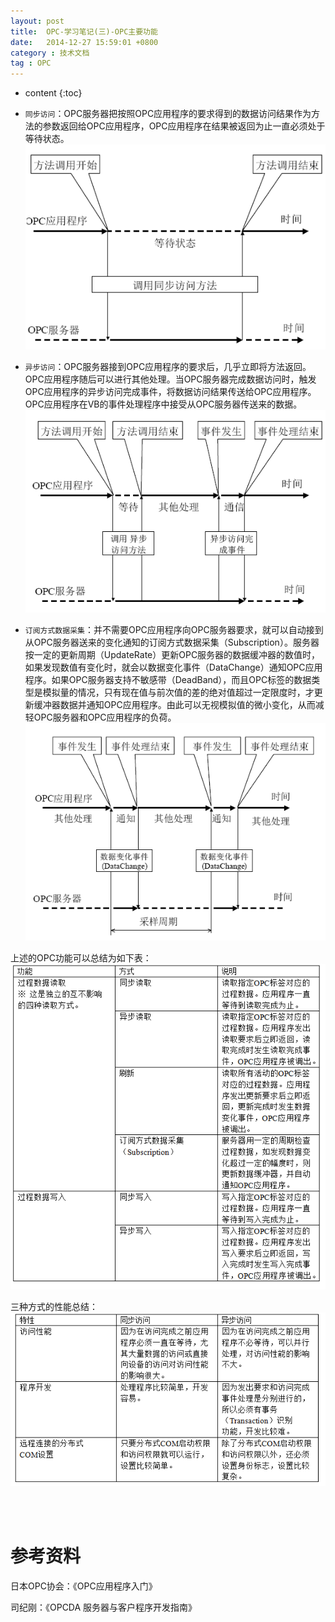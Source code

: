 ```yaml
---
layout: post
title:  OPC-学习笔记(三)-OPC主要功能
date:   2014-12-27 15:59:01 +0800
category : 技术文档
tag : OPC
---
```


* content
{:toc}


* `同步访问`：OPC服务器把按照OPC应用程序的要求得到的数据访问结果作为方法的参数返回给OPC应用程序，OPC应用程序在结果被返回为止一直必须处于等待状态。
![Synch Read](/images/blog/opc/3_main_feature/1_sync_read.png)

* `异步访问`：OPC服务器接到OPC应用程序的要求后，几乎立即将方法返回。OPC应用程序随后可以进行其他处理。当OPC服务器完成数据访问时，触发OPC应用程序的异步访问完成事件，将数据访问结果传送给OPC应用程序。OPC应用程序在VB的事件处理程序中接受从OPC服务器传送来的数据。
![Asynch Read](/images/blog/opc/3_main_feature/2_aync_read.png)

* `订阅方式数据采集`：并不需要OPC应用程序向OPC服务器要求，就可以自动接到从OPC服务器送来的变化通知的订阅方式数据采集（Subscription）。服务器按一定的更新周期（UpdateRate）更新OPC服务器的数据缓冲器的数值时，如果发现数值有变化时，就会以数据变化事件（DataChange）通知OPC应用程序。如果OPC服务器支持不敏感带（DeadBand），而且OPC标签的数据类型是模拟量的情况，只有现在值与前次值的差的绝对值超过一定限度时，才更新缓冲器数据并通知OPC应用程序。由此可以无视模拟值的微小变化，从而减轻OPC服务器和OPC应用程序的负荷。
![Publish and subscribe](/images/blog/opc/3_main_feature/3_publish_subcribe.png)

上述的OPC功能可以总结为如下表：
![Feature sumary](/images/blog/opc/3_main_feature/4_feature_sumary.png)

三种方式的性能总结：
![Performance sumary](/images/blog/opc/3_main_feature/5_performance_sumary.png)

<br>
<br>

参考资料
================================

日本OPC协会：《OPC应用程序入门》

司纪刚：《OPCDA 服务器与客户程序开发指南》